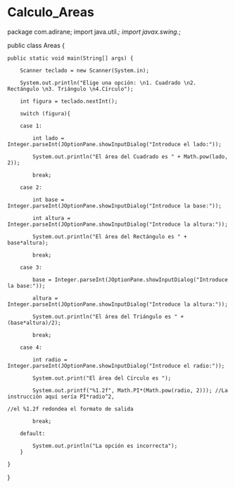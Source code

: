 # Calculo_Areas
package com.adirane;
import java.util.*;
import javax.swing.*;

public class Areas {

	public static void main(String[] args) {
		
		Scanner teclado = new Scanner(System.in);
		
		System.out.println("Elige una opción: \n1. Cuadrado \n2. Rectángulo \n3. Triángulo \n4.Círculo");
		
		int figura = teclado.nextInt();
		
		switch (figura){
			
		case 1:
			
			int lado = Integer.parseInt(JOptionPane.showInputDialog("Introduce el lado:"));
			
			System.out.println("El área del Cuadrado es " + Math.pow(lado, 2));
			
			break;
			
		case 2:
			
			int base = Integer.parseInt(JOptionPane.showInputDialog("Introduce la base:"));
			
			int altura = Integer.parseInt(JOptionPane.showInputDialog("Introduce la altura:"));
			
			System.out.println("El área del Rectángulo es " + base*altura);
			
			break;
			
		case 3:
			
			base = Integer.parseInt(JOptionPane.showInputDialog("Introduce la base:"));
			
			altura = Integer.parseInt(JOptionPane.showInputDialog("Introduce la altura:"));
			
			System.out.println("El área del Triángulo es " + (base*altura)/2);
			
			break;
			
		case 4:
			
			int radio = Integer.parseInt(JOptionPane.showInputDialog("Introduce el radio:"));
			
			System.out.print("El área del Círculo es ");
			
			System.out.printf("%1.2f", Math.PI*(Math.pow(radio, 2))); //La instrucción aquí sería PI*radio^2, 
																		//el %1.2f redondea el formato de salida
			
			break;
			
		default:
			
			System.out.println("La opción es incorrecta");
		} 

	}

}
